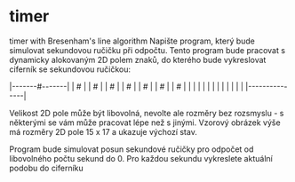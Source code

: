 # timer
timer with Bresenham's line algorithm
Napište program, který bude simulovat sekundovou ručičku při odpočtu. Tento program bude pracovat s dynamicky alokovaným 2D polem znaků, do kterého bude vykreslovat ciferník se sekundovou ručičkou:

|-------#-------|
|       #       |
|       #       |
|       #       |
|       #       |
|       #       |
|       #       |
|       #       |
|               |
|               |
|               |
|               |
|               |
|               |
|---------------|

Velikost 2D pole může být libovolná, nevolte ale rozměry bez rozsmyslu - s některými se vám může pracovat lépe než s jinými. Vzorový obrázek výše má rozměry 2D pole 15 x 17 a ukazuje výchozí stav.

Program bude simulovat posun sekundové ručičky pro odpočet od libovolného počtu sekund do 0. Pro každou sekundu vykreslete aktuální podobu do ciferníku
